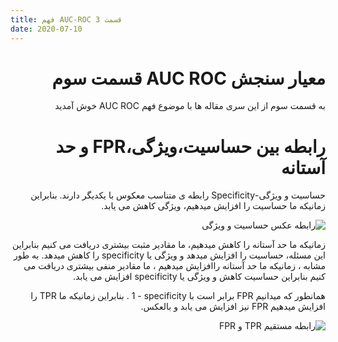 ```yaml
---
title: فهم AUC-ROC قسمت 3
date: 2020-07-10
---
```

<div dir="rtl" lang="fa">
  
<h1>معیار سنجش AUC ROC قسمت سوم</h1>
<p>به قسمت سوم از این سری مقاله ها با موضوع فهم AUC ROC خوش آمدید</p>  
<h1>رابطه بین حساسیت،ویژگی،FPR و حد آستانه</h1>
<p>حساسیت و ویژگی-Specificity رابطه ی متناسب معکوس با یکدیگر دارند. بنابراین زمانیکه ما حساسیت را افزایش میدهیم، ویژگی کاهش می یابد.</p>
<p><img src="https://latex.codecogs.com/svg.latex?sensitivity%20%20%20%5Cpropto%20%20%5Cfrac%7B1%7D%7Bspecificity%20%7D" alt="رابطه عکس حساسیت و ویژگی"></p>
<p>زمانیکه ما حد آستانه را کاهش میدهیم، ما مقادیر مثبت بیشتری دریافت می کنیم بنابراین این مسئله، حساسیت را افزایش میدهد و ویژگی یا specificity را کاهش میدهد. به طور مشابه ، زمانیکه ما  حد آستانه راافزایش میدهیم ، ما مقادیر منفی بیشتری دریافت می کنیم بنابراین  حساسیت کاهش و ویژگی یا specificity افزایش می یابد.</p>
<p>همانطور که میدانیم FPR  برابر است با
<span dir="ltr">1 - specificity</span>
. بنابراین زمانیکه ما TPR را افزایش میدهیم FPR نیز افزایش می یابد و بالعکس.</p>
<p><img src="https://latex.codecogs.com/svg.latex?TPR%20%20%20%5Cpropto%20%20FPR" alt="رابطه مستقیم TPR و FPR"></p>
</div>
